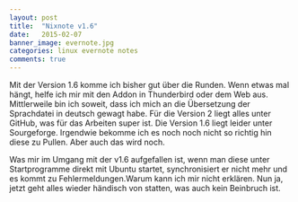 ```yaml
---
layout: post
title:  "Nixnote v1.6"
date:   2015-02-07
banner_image: evernote.jpg
categories: linux evernote notes
comments: true
---
```

Mit der Version 1.6 komme ich bisher gut über die Runden. Wenn etwas mal hängt, helfe ich mir mit den Addon in Thunderbird oder dem Web aus.
Mittlerweile bin ich soweit, dass ich mich an die Übersetzung der Sprachdatei in deutsch gewagt habe. Für die Version 2 liegt alles unter GitHub, was für das Arbeiten super ist. Die Version 1.6 liegt leider unter Sourgeforge. Irgendwie bekomme ich es noch noch nicht so richtig hin diese zu Pullen. Aber auch das wird noch.

Was mir im Umgang mit der v1.6 aufgefallen ist, wenn man diese unter Startprogramme direkt mit Ubuntu startet, synchronisiert er nicht mehr und es kommt zu Fehlermeldungen.Warum kann ich mir nicht erklären. Nun ja, jetzt geht alles wieder händisch von statten, was auch kein Beinbruch ist.